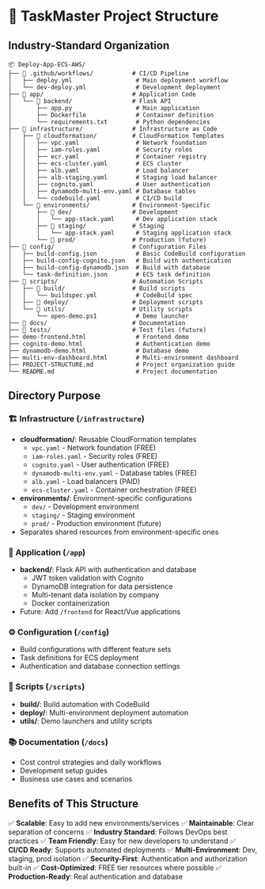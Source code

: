 # 📁 TaskMaster Project Structure

## Industry-Standard Organization

```
📦 Deploy-App-ECS-AWS/
├── 📂 .github/workflows/           # CI/CD Pipeline
│   ├── deploy.yml                  # Main deployment workflow
│   └── dev-deploy.yml              # Development deployment
├── 📂 app/                         # Application Code
│   └── 📂 backend/                 # Flask API
│       ├── app.py                  # Main application
│       ├── Dockerfile              # Container definition
│       └── requirements.txt        # Python dependencies
├── 📂 infrastructure/              # Infrastructure as Code
│   ├── 📂 cloudformation/          # CloudFormation Templates
│   │   ├── vpc.yaml                # Network foundation
│   │   ├── iam-roles.yaml          # Security roles
│   │   ├── ecr.yaml                # Container registry
│   │   ├── ecs-cluster.yaml        # ECS cluster
│   │   ├── alb.yaml                # Load balancer
│   │   ├── alb-staging.yaml        # Staging load balancer
│   │   ├── cognito.yaml            # User authentication
│   │   ├── dynamodb-multi-env.yaml # Database tables
│   │   └── codebuild.yaml          # CI/CD build
│   └── 📂 environments/            # Environment-Specific
│       ├── 📂 dev/                 # Development
│       │   └── app-stack.yaml      # Dev application stack
│       ├── 📂 staging/             # Staging
│       │   └── app-stack.yaml      # Staging application stack
│       └── 📂 prod/                # Production (future)
├── 📂 config/                      # Configuration Files
│   ├── build-config.json           # Basic CodeBuild configuration
│   ├── build-config-cognito.json   # Build with authentication
│   ├── build-config-dynamodb.json  # Build with database
│   └── task-definition.json        # ECS task definition
├── 📂 scripts/                     # Automation Scripts
│   ├── 📂 build/                   # Build scripts
│   │   └── buildspec.yml           # CodeBuild spec
│   ├── 📂 deploy/                  # Deployment scripts
│   └── 📂 utils/                   # Utility scripts
│       └── open-demo.ps1           # Demo launcher
├── 📂 docs/                        # Documentation
├── 📂 tests/                       # Test files (future)
├── demo-frontend.html              # Frontend demo
├── cognito-demo.html               # Authentication demo
├── dynamodb-demo.html              # Database demo
├── multi-env-dashboard.html        # Multi-environment dashboard
├── PROJECT-STRUCTURE.md            # Project organization guide
└── README.md                       # Project documentation
```

## Directory Purpose

### 🏗️ Infrastructure (`/infrastructure`)
- **cloudformation/**: Reusable CloudFormation templates
  - `vpc.yaml` - Network foundation (FREE)
  - `iam-roles.yaml` - Security roles (FREE)
  - `cognito.yaml` - User authentication (FREE)
  - `dynamodb-multi-env.yaml` - Database tables (FREE)
  - `alb.yaml` - Load balancers (PAID)
  - `ecs-cluster.yaml` - Container orchestration (FREE)
- **environments/**: Environment-specific configurations
  - `dev/` - Development environment
  - `staging/` - Staging environment
  - `prod/` - Production environment (future)
- Separates shared resources from environment-specific ones

### 🚀 Application (`/app`)
- **backend/**: Flask API with authentication and database
  - JWT token validation with Cognito
  - DynamoDB integration for data persistence
  - Multi-tenant data isolation by company
  - Docker containerization
- Future: Add `/frontend` for React/Vue applications

### ⚙️ Configuration (`/config`)
- Build configurations with different feature sets
- Task definitions for ECS deployment
- Authentication and database connection settings

### 🔧 Scripts (`/scripts`)
- **build/**: Build automation with CodeBuild
- **deploy/**: Multi-environment deployment automation
- **utils/**: Demo launchers and utility scripts

### 📚 Documentation (`/docs`)
- Cost control strategies and daily workflows
- Development setup guides
- Business use cases and scenarios

## Benefits of This Structure

✅ **Scalable**: Easy to add new environments/services
✅ **Maintainable**: Clear separation of concerns
✅ **Industry Standard**: Follows DevOps best practices
✅ **Team Friendly**: Easy for new developers to understand
✅ **CI/CD Ready**: Supports automated deployments
✅ **Multi-Environment**: Dev, staging, prod isolation
✅ **Security-First**: Authentication and authorization built-in
✅ **Cost-Optimized**: FREE tier resources where possible
✅ **Production-Ready**: Real authentication and database